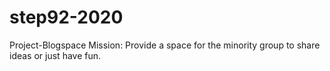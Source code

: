 # step92-2020	
  Project-Blogspace
	Mission: Provide a space for the minority group to share ideas or just have fun.
